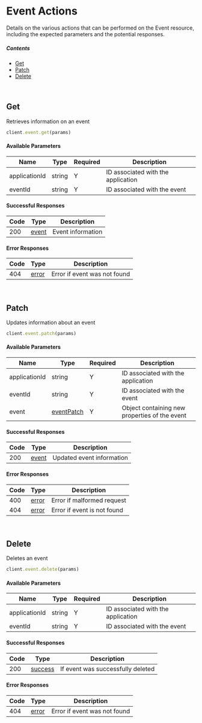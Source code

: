 # Event Actions

Details on the various actions that can be performed on the
Event resource, including the expected
parameters and the potential responses.

##### Contents

*   [Get](#get)
*   [Patch](#patch)
*   [Delete](#delete)

<br/>

## Get

Retrieves information on an event

```ruby
client.event.get(params)
```

#### Available Parameters

| Name | Type | Required | Description |
| ---- | ---- | -------- | ----------- |
| applicationId | string | Y | ID associated with the application |
| eventId | string | Y | ID associated with the event |

#### Successful Responses

| Code | Type | Description |
| ---- | ---- | ----------- |
| 200 | [event](_schemas.md#event) | Event information |

#### Error Responses

| Code | Type | Description |
| ---- | ---- | ----------- |
| 404 | [error](_schemas.md#error) | Error if event was not found |

<br/>

## Patch

Updates information about an event

```ruby
client.event.patch(params)
```

#### Available Parameters

| Name | Type | Required | Description |
| ---- | ---- | -------- | ----------- |
| applicationId | string | Y | ID associated with the application |
| eventId | string | Y | ID associated with the event |
| event | [eventPatch](_schemas.md#eventpatch) | Y | Object containing new properties of the event |

#### Successful Responses

| Code | Type | Description |
| ---- | ---- | ----------- |
| 200 | [event](_schemas.md#event) | Updated event information |

#### Error Responses

| Code | Type | Description |
| ---- | ---- | ----------- |
| 400 | [error](_schemas.md#error) | Error if malformed request |
| 404 | [error](_schemas.md#error) | Error if event is not found |

<br/>

## Delete

Deletes an event

```ruby
client.event.delete(params)
```

#### Available Parameters

| Name | Type | Required | Description |
| ---- | ---- | -------- | ----------- |
| applicationId | string | Y | ID associated with the application |
| eventId | string | Y | ID associated with the event |

#### Successful Responses

| Code | Type | Description |
| ---- | ---- | ----------- |
| 200 | [success](_schemas.md#success) | If event was successfully deleted |

#### Error Responses

| Code | Type | Description |
| ---- | ---- | ----------- |
| 404 | [error](_schemas.md#error) | Error if event was not found |
